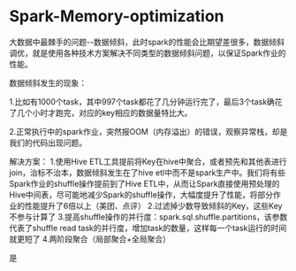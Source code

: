 # Spark-Memory-optimization
大数据中最棘手的问题--数据倾斜，此时spark的性能会比期望差很多，数据倾斜调优，就是使用各种技术方案解决不同类型的数据倾斜问题，以保证Spark作业的性能。

数据倾斜发生的现象：

1.比如有1000个task，其中997个task都花了几分钟运行完了，最后3个task确花了几个小时才跑完，对应的key相应的数据量特比大。

2.正常执行中的spark作业，突然报OOM（内存溢出）的错误，观察异常栈，却是我们的代码出现问题。


解决方案：
1.使用Hive ETL工具提前将Key在hive中聚合，或者预先和其他表进行join，治标不治本，数据倾斜发生在了hive etl中而不是spark生产中。我们将有些Spark作业的shuffle操作提前到了Hive ETL中，从而让Spark直接使用预处理的Hive中间表，尽可能地减少Spark的shuffle操作，大幅度提升了性能，将部分作业的性能提升了6倍以上（美团、点评）
2.过滤掉少数导致倾斜的Key，这些Key不参与计算了
3.提高shuffle操作的并行度：spark.sql.shuffle.partitions，该参数代表了shuffle read task的并行度，增加task的数量，这样每一个task运行的时间就更短了
4.两阶段聚合（局部聚合+全局聚合）


是
